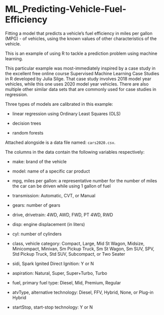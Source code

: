 # ML_Predicting-Vehicle-Fuel-Efficiency
Fitting a model that predicts a vehicle’s fuel efficiency in miles per gallon (MPG) - of vehicles, using the known values of other characteristics of the vehicle.

This is an example of using R to tackle a prediction problem using machine learning.

This particular example was most-immediately inspired by a case study in the excellent free online course Supervised Machine Learning Case Studies in R developed by Julia Silge. That case study involves 2018 model year vehicles, while this one uses 2020 model year vehicles. There are also multiple other similar data sets that are commonly used for case studies in regression.

Three types of models are calibrated in this example:

- linear regression using Ordinary Least Squares (OLS)

- decision trees

- random forests


Attached alongside is a data file named: `cars2020.csv`.

The columns in the data contain the following variables respectively:

- make: brand of the vehicle

- model: name of a specific car product

- mpg, miles per gallon: a representative number for the number of miles the car can be driven while using 1 gallon of fuel

- transmission: Automatic, CVT, or Manual

- gears: number of gears

- drive, drivetrain: 4WD, AWD, FWD, PT 4WD, RWD

- disp: engine displacement (in liters)

- cyl: number of cylinders

- class, vehicle category: Compact, Large, Mid St Wagon, Midsize, Minicompact, Minivan, Sm Pickup Truck, Sm St Wagon, Sm SUV, SPV, Std Pickup Truck, Std SUV, Subcompact, or Two Seater

- sidi, Spark Ignited Direct Ignition: Y or N

- aspiration: Natural, Super, Super+Turbo, Turbo

- fuel, primary fuel type: Diesel, Mid, Premium, Regular

- atvType, alternative technology: Diesel, FFV, Hybrid, None, or Plug-in Hybrid

- startStop, start-stop technology: Y or N